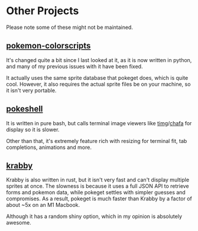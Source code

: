 # Other Projects

Please note some of these might not be maintained.

## [pokemon-colorscripts](https://gitlab.com/phoneybadger/pokemon-colorscripts/)

It's changed quite a bit since I last looked at it,
as it is now written in python, and many of my previous issues with it have been fixed.

It actually uses the same sprite database that pokeget does, which is quite cool.
However, it also requires the actual sprite files be on your machine, so it isn't very portable.

## [pokeshell](https://github.com/acxz/pokeshell)

It is written in pure bash, but calls terminal image viewers like [timg](https://github.com/hzeller/timg)/[chafa](https://github.com/hpjansson/chafa) for display so it is slower.

Other than that, it's extremely feature rich with resizing for terminal fit, tab completions, animations and more.

## [krabby](https://github.com/yannjor/krabby)

Krabby is also written in rust, but it isn't very fast and can't display multiple sprites at once.
The slowness is because it uses a full JSON API to retrieve forms and pokemon data, while pokeget
settles with simpler guesses and compromises. As a result, pokeget is much faster than Krabby by a
factor of about ~5x on an M1 Macbook.

Although it has a random shiny option, which in my opinion is absolutely awesome.
